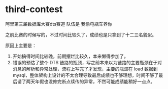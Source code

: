 # third-contest
阿里第三届数据库大赛dts赛道
队伍是 我偷电瓶车养你

之前比赛的时候写的，不过时间比较久了，成绩也是只拿到了十二三名貌似。

原因上主要是：
1. 开始搞得时间比较晚，前期摆烂比较久，本来懒得参加了。
2. 错误的预估了整个 DTS 链路的瓶颈，写之前本来以为链路的主要瓶颈在于对消息的解析和异常处理，流程上写完了才发现，主要的瓶颈在 load 数据到 mysql，整体架构上设计的不太合理导致最后成绩也不够理想，时间不够了最后请了两天年假也没修完断点续传的异常，不然可能成绩能稍好一点点。
